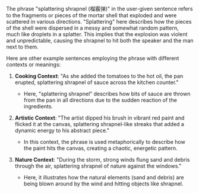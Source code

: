 The phrase "splattering shrapnel (榴霰弹)" in the user-given sentence refers to the fragments or pieces of the mortar shell that exploded and were scattered in various directions. "Splattering" here describes how the pieces of the shell were dispersed in a messy and somewhat random pattern, much like droplets in a splatter. This implies that the explosion was violent and unpredictable, causing the shrapnel to hit both the speaker and the man next to them.

Here are other example sentences employing the phrase with different contexts or meanings:

1. **Cooking Context**: "As she added the tomatoes to the hot oil, the pan erupted, splattering shrapnel of sauce across the kitchen counter."
   - Here, "splattering shrapnel" describes how bits of sauce are thrown from the pan in all directions due to the sudden reaction of the ingredients.

2. **Artistic Context**: "The artist dipped his brush in vibrant red paint and flicked it at the canvas, splattering shrapnel-like streaks that added a dynamic energy to his abstract piece."
   - In this context, the phrase is used metaphorically to describe how the paint hits the canvas, creating a chaotic, energetic pattern.

3. **Nature Context**: "During the storm, strong winds flung sand and debris through the air, splattering shrapnel of nature against the windows."
   - Here, it illustrates how the natural elements (sand and debris) are being blown around by the wind and hitting objects like shrapnel.
